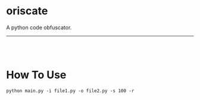 # oriscate
A python code obfuscator. 
__ __

<br />
<br />


# How To Use
```
python main.py -i file1.py -o file2.py -s 100 -r
```

